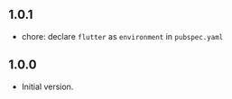 ## 1.0.1

- chore: declare `flutter` as `environment` in `pubspec.yaml`

## 1.0.0

- Initial version.
